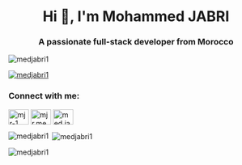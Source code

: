 <h1 align="center">Hi 👋, I'm Mohammed JABRI</h1>
<h3 align="center">A passionate full-stack developer from Morocco</h3>

<p align="left"> <img src="https://komarev.com/ghpvc/?username=medjabri1&label=Profile%20views&color=0e75b6&style=flat" alt="medjabri1" /> </p>

<p align="left"> <a href="https://github.com/ryo-ma/github-profile-trophy"><img src="https://github-profile-trophy.vercel.app/?username=medjabri1" alt="medjabri1" /></a> </p>

<h3 align="left">Connect with me:</h3>
<p align="left">
<a href="https://linkedin.com/in/mjr-1" target="blank"><img align="center" src="https://raw.githubusercontent.com/rahuldkjain/github-profile-readme-generator/master/src/images/icons/Social/linked-in-alt.svg" alt="mjr-1" height="30" width="40" /></a>
<a href="https://fb.com/mjr.med" target="blank"><img align="center" src="https://raw.githubusercontent.com/rahuldkjain/github-profile-readme-generator/master/src/images/icons/Social/facebook.svg" alt="mjr.med" height="30" width="40" /></a>
<a href="https://instagram.com/med.jabri.1" target="blank"><img align="center" src="https://raw.githubusercontent.com/rahuldkjain/github-profile-readme-generator/master/src/images/icons/Social/instagram.svg" alt="med.jabri.1" height="30" width="40" /></a>
</p>

<p><img align="left" src="https://github-readme-stats.vercel.app/api/top-langs?username=medjabri1&show_icons=true&locale=en&layout=compact" alt="medjabri1" /></p>

<p>&nbsp;<img align="center" src="https://github-readme-stats.vercel.app/api?username=medjabri1&show_icons=true&locale=en" alt="medjabri1" /></p>

<p><img align="center" src="https://github-readme-streak-stats.herokuapp.com/?user=medjabri1&" alt="medjabri1" /></p>

